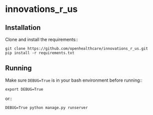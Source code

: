 innovations_r_us
================

Installation
------------
Clone and install the requirements::

    git clone https://github.com/openhealthcare/innovations_r_us.git
    pip install -r requirements.txt

Running
-------
Make sure ``DEBUG=True`` is in your bash environment before running::

    export DEBUG=True

or::

    DEBUG=True python manage.py runserver

